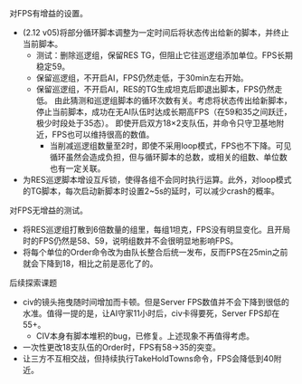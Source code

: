 对FPS有增益的设置。
+ (2.12 v05)将部分循环脚本调整为一定时间后将状态传出给新的脚本，并终止当前脚本。
	+ 测试：删除巡逻组，保留RES TG，但阻止它往巡逻组添加单位。FPS长期稳定59。
	+ 保留巡逻组，不开启AI，FPS仍然走低，于30min左右开始。
	+ 保留巡逻组，不开启AI，RES的TG生成坦克后即退出脚本，FPS仍然走低。
	  由此猜测和巡逻组脚本的循环次数有关。考虑将状态传出给新脚本，停止当前脚本，成功在无AI队伍时达成长期高FPS（在59和35之间跃迁，极少时段处于35态）。
	  即使开启双方18×2支队伍，并命令只守卫基地附近，FPS也可以维持很高的数值。
		+ 当削减巡逻组数量至2时，即使不采用loop模式，FPS也不下降。可见循环虽然会造成负担，但与循环脚本的总数，或相关的组数、单位数也有一定关联。
+ 为RES巡逻脚本增设互斥锁，使得各组不会同时执行运算。此外，对loop模式的TG脚本，每次启动新脚本时设置2~5s的延时，可以减少crash的概率。

对FPS无增益的测试。
+ 将RES巡逻组打散到6倍数量的组里，每组1坦克，FPS没有明显变化。且开局时的FPS仍然是58、59，说明组数并不会很明显地影响FPS。
+ 将每个单位的Order命令改为由队长整合后统一发布，反而FPS在25min之前就会下降到18，相比之前是恶化了的。

后续探索课题
+ civ的镜头拖曳随时间增加而卡顿。但是Server FPS数值并不会下降到很低的水准。值得一提的是，让AI守家11小时后，civ卡得要死，Server FPS却在55+。
	+ CIV本身有脚本堆积的bug，已修复。上述现象不再值得考虑。
+ 一次性更改18支队伍的Order时，FPS有58->35的突变。
+ 让三方不互相交战，但持续执行TakeHoldTowns命令，FPS会降低到40附近。